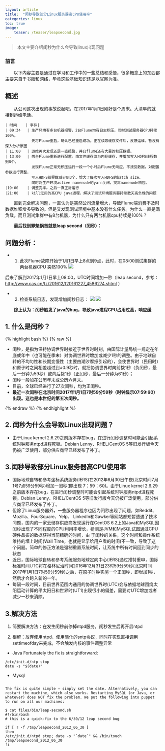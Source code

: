 ```yaml
---
layout: article
title:  "闰秒导致部分Linux服务器高CPU使用率"
categories: linux
toc: true
image:
    teaser: /teaser/leapsecond.jpg
---
```


> 本文主要介绍闰秒为什么会导致linux出现问题

### 前言
&emsp;&emsp;以下内容主要是通过在学习和工作中的一些总结和感悟，很多概念上的东西都主要来自于书籍和网络，毕竟这些基础知识还是以官网为准。
## 概述
&emsp;&emsp;从公司这次出现的事故说起吧，在2017年1月1日刚好是个周末。大清早的就接到运维电话。


    | 时间    | 事件| 
    | 09:34   | 生产环境有多台机器报警，2台Flume均有日志积压，同时测试服务器CPU持续100%。
                先将Flume重启，确认已经重启成功，正在读取缓存文件后，反馈运维。暂没有深入分析原因
    | 11:00   | 运维再次发现还是一直报警，并且flume还有大量的积压数据。
    | 13:00   | 两台Flume重新进行配置。由文件缓存改为内存缓存，并增加写入HDFS线程数到8个。 
                发现Flume正常无积压运行一段一个小时后Flume无响应，不接受数据，对配置参数进行调整，
                写入HDFS线程数减少到3个，增大了每次写入HDFS的batch size。 
                同时将生产环境active namenode的yarn关闭，提高namenode响应。
    |19:00    | 调整完毕。之后一直正常运行
    |21:00    | kill无用的高CPU java进程，解决了测试环境服务器持续数天高负载的问题

&emsp;&emsp;直到完全解决问题，一直认为是突然公司流量增大，导致Flume端消费不及时数据堆积增多导致的。但是又发现测试环境中基本没有什么任务。为什么一直是满负载。而且测试集群中有8台机器，为什么只有两台机器cpu持续是100%？

&emsp;&emsp;__最后找到罪魁祸首就是leap second（闰秒）：__
## 问题分析：

* 1. 此次Flume故障开始于1月1日早上8点到9点，此时，在08:00测试集群的两台机器CPU 突然100%
![](http://ww1.sinaimg.cn/large/a8a646f9ly1ffqthgrs7sj20ak0a73z5.jpg)

后来了解到2017年1月1日早上08:00，UTC时间增加一秒（leap second，参考：http://www.cas.cn/tz/201612/t20161227_4586274.shtml  ）

* 2. 检查系统日志，发现增加闰秒日志：
![](http://ww1.sinaimg.cn/large/a8a646f9ly1ffqtkfqzeyj20my02ot8y.jpg)
![](http://ww1.sinaimg.cn/large/a8a646f9ly1ffqtpb75ohj208x01ldfo.jpg)

&emsp;&emsp;__综上认为：闰秒触发了java的bug，导致java进程CPU占用过高，响应缓__

## 1. 什么是闰秒？
{% highlight bash %}
{% raw %}

* 闰秒，是指为保持协调世界时接近于世界时时刻，由国际计量局统一规定在年底或年中（也可能在季末）对协调世界时增加或减少1秒的调整。由于地球自转的不均匀性和长期变慢性（主要由潮汐摩擦引起的），会使世界时（民用时）和原子时之间相差超过到±0.9秒时，就把协调世界时向前拨1秒（负闰秒，最后一分钟为59秒）或向后拨1秒（正闰秒，最后一分钟为61秒）； 
* 闰秒一般加在公历年末或公历六月末。
* 目前，全球已经进行了27次闰秒，均为正闰秒。
* __最近一次闰秒在北京时间2017年1月1日7时59分59秒（时钟显示07:59:60）出现。这也是本世纪的第五次闰秒。__

{% endraw %}
{% endhighlight %}

## 2. 闰秒为什么会导致Linux出现问题？
* 由于Linux kernel 2.6.29之前版本存在bug，在进行闰秒调整时可能会引起系统时钟服务ntpd进程死锁。Debian Lenny、RHEL/CentOS 5等旧发行版今天仍被广泛使用，部分供应商早已经发布了补丁。
## 3.闰秒导致部分Linux服务器高CPU使用率
* 国际地球自转和参考坐标系统服务(IERS)在2012年6月30日午夜(北京时间7月1号7点59分59秒)增加一闰秒(即出现 7：59：60)。由于Linux kernel 2.6.29之前版本存在bug，在进行闰秒调整时可能会引起系统时钟服务ntpd进程死锁。Debian Lenny、RHEL/CentOS 5等旧发行版今天仍被广泛使用，部分供应商早已经发布了补丁。
* 但除了Linux服务器外，一些服务器程序也因为闰秒出现了问题，如Reddit、Mozilla、FourSquare、Yelp、 LinkedIn和Gawker等网站都短暂遭遇了技术问题，国内的一家云储存供应商发现运行在CentOS 6.2上的Java和MySQL因闰秒出现了不同程度的CPU利用率增长，猜测是JVM和MySQL试图通过CPU硬件晶振的数据获得当前精确的时间，由 于闰秒的关系，这个时间和操作系统维持的墙上时间(Wall Time，也就是显示给用户看的时间)不一致，导致了这个问题。简单的修正方法是强制重置系统时间，让系统中所有时间回到同步的状态
* 近日，国际地球自转和参考系统服务地球定向中心(IERS)通过推特重申，国际标准时间UTC将在格林尼治时间2016年12月31日23时59分59秒(北京时间2017年1月1日7时59分59秒)之后，在原子时钟实施一个正闰秒，即增加1秒，然后才会跨入新的一年。
* 每隔一段时间，目前世界范围内通用的协调世界时(UTC)会与依据地球围绕太阳运动计算的平太阳日和世界时(UT1)出现很小的偏差，需要对UTC增加或者减少一秒来消除。
## 3.解决方法
1. 简要解决方法：在发生闰秒前停掉ntpd服务，闰秒发生后再开启ntpd

2. 根解：放弃使用ntpd，使用简化的sntp协议，同时在实现直接调用settimeofday来完成，不会触发内核的事件调整异常
* Java Fortunately the fix is straightforward:
```
/etc/init.d/ntp stop
date -s "$(date)"
```
* Mysql
```

The fix is quite simple – simply set the date. Alternatively, you can restart the machine, which also works. Restarting MySQL (or Java, or whatever) does NOT fix the problem. We put the following into puppet to run on all our machines:

$ cat files/bin/leap-second.sh 
#!/bin/bash
# this is a quick-fix to the 6/30/12 leap second bug

if [ ! -f /tmp/leapsecond_2012_06_30 ]
then
/etc/init.d/ntpd stop; date -s "`date`" && /bin/touch /tmp/leapsecond_2012_06_30
fi

```
